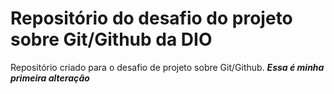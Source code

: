 # Repositório do desafio do projeto sobre Git/Github da DIO
Repositório criado para o desafio de projeto sobre Git/Github.
***Essa é minha primeira alteração***